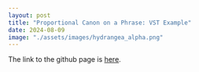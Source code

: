 ```yaml
---
layout: post
title: "Proportional Canon on a Phrase: VST Example"
date: 2024-08-09
image: "./assets/images/hydrangea_alpha.png"
---
```


<p>The link to the github page is <a href="https://github.com/kojiroumezaki/ProportionalCanon">here</a>.</p>
